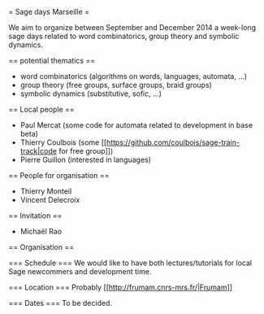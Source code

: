 = Sage days Marseille =

We aim to organize between September and December 2014 a week-long sage days related to word combinatorics, group theory and symbolic dynamics.

== potential thematics ==

 * word combinatorics (algorithms on words, languages, automata, ...)
 * group theory (free groups, surface groups, braid groups)
 * symbolic dynamics (substitutive, sofic, ...)

== Local people ==

 * Paul Mercat (some code for automata related to development in base beta)
 * Thierry Coulbois (some [[https://github.com/coulbois/sage-train-track|code for free group]])
 * Pierre Guillon (interested in languages)

== People for organisation ==

 * Thierry Monteil
 * Vincent Delecroix

== Invitation ==

 * Michaël Rao



== Organisation ==

=== Schedule ===
We would like to have both lectures/tutorials for local Sage newcommers and development time.

=== Location ===
Probably [[http://frumam.cnrs-mrs.fr/|Frumam]]

=== Dates === 
To be decided.
